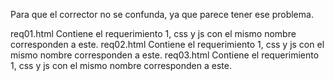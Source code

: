 Para que el corrector no se confunda, ya que parece tener ese problema.

req01.html Contiene el requerimiento 1, css y js con el mismo nombre corresponden a este.
req02.html Contiene el requerimiento 1, css y js con el mismo nombre corresponden a este.
req03.html Contiene el requerimiento 1, css y js con el mismo nombre corresponden a este.
